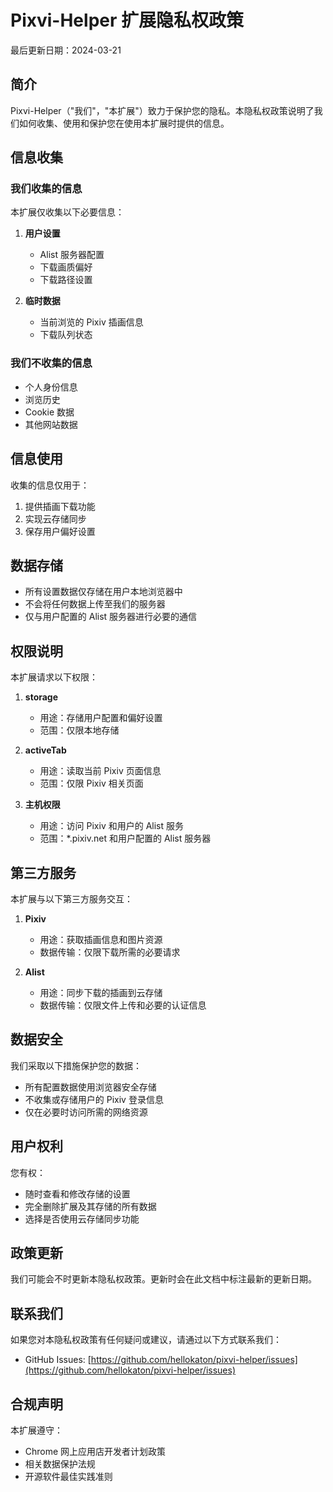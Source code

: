 # Pixvi-Helper 扩展隐私权政策

最后更新日期：2024-03-21

## 简介

Pixvi-Helper（"我们"，"本扩展"）致力于保护您的隐私。本隐私权政策说明了我们如何收集、使用和保护您在使用本扩展时提供的信息。

## 信息收集

### 我们收集的信息

本扩展仅收集以下必要信息：

1. **用户设置**

   - Alist 服务器配置
   - 下载画质偏好
   - 下载路径设置

2. **临时数据**
   - 当前浏览的 Pixiv 插画信息
   - 下载队列状态

### 我们不收集的信息

- 个人身份信息
- 浏览历史
- Cookie 数据
- 其他网站数据

## 信息使用

收集的信息仅用于：

1. 提供插画下载功能
2. 实现云存储同步
3. 保存用户偏好设置

## 数据存储

- 所有设置数据仅存储在用户本地浏览器中
- 不会将任何数据上传至我们的服务器
- 仅与用户配置的 Alist 服务器进行必要的通信

## 权限说明

本扩展请求以下权限：

1. **storage**

   - 用途：存储用户配置和偏好设置
   - 范围：仅限本地存储

2. **activeTab**

   - 用途：读取当前 Pixiv 页面信息
   - 范围：仅限 Pixiv 相关页面

3. **主机权限**
   - 用途：访问 Pixiv 和用户的 Alist 服务
   - 范围：\*.pixiv.net 和用户配置的 Alist 服务器

## 第三方服务

本扩展与以下第三方服务交互：

1. **Pixiv**

   - 用途：获取插画信息和图片资源
   - 数据传输：仅限下载所需的必要请求

2. **Alist**
   - 用途：同步下载的插画到云存储
   - 数据传输：仅限文件上传和必要的认证信息

## 数据安全

我们采取以下措施保护您的数据：

- 所有配置数据使用浏览器安全存储
- 不收集或存储用户的 Pixiv 登录信息
- 仅在必要时访问所需的网络资源

## 用户权利

您有权：

- 随时查看和修改存储的设置
- 完全删除扩展及其存储的所有数据
- 选择是否使用云存储同步功能

## 政策更新

我们可能会不时更新本隐私权政策。更新时会在此文档中标注最新的更新日期。

## 联系我们

如果您对本隐私权政策有任何疑问或建议，请通过以下方式联系我们：

- GitHub Issues: [https://github.com/hellokaton/pixvi-helper/issues](https://github.com/hellokaton/pixvi-helper/issues)

## 合规声明

本扩展遵守：

- Chrome 网上应用店开发者计划政策
- 相关数据保护法规
- 开源软件最佳实践准则
